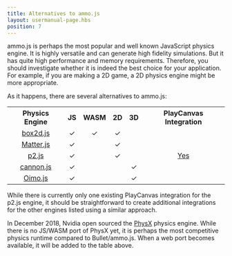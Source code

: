 ```yaml
---
title: Alternatives to ammo.js
layout: usermanual-page.hbs
position: 7
---
```


ammo.js is perhaps the most popular and well known JavaScript physics engine. It is highly versatile and can generate high fidelity simulations. But it has quite high performance and memory requirements. Therefore, you should investigate whether it is indeed the best choice for your application. For example, if you are making a 2D game, a 2D physics engine might be more appropriate.

As it happens, there are several alternatives to ammo.js:

<table class="table table-striped table-bordered">
    <tr style="text-align:center"><th style="text-align:center">Physics Engine</th><th style="text-align:center">JS</th><th style="text-align:center">WASM</th><th style="text-align:center">2D</th><th style="text-align:center">3D</th><th style="text-align:center">PlayCanvas Integration</th></tr>
    <tr><td style="text-align:center"><a href="https://github.com/kripken/box2d.js">box2d.js</a></td><td style="text-align:center">&#x2713;</td><td style="text-align:center">&#x2713;</td><td style="text-align:center">&#x2713;</td><td></td><td></td></tr>
    <tr><td style="text-align:center"><a href="https://github.com/liabru/matter-js">Matter.js</a></td><td style="text-align:center">&#x2713;</td><td></td><td style="text-align:center">&#x2713;</td><td></td><td></td></tr>
    <tr><td style="text-align:center"><a href="https://github.com/schteppe/p2.js">p2.js</a></td><td style="text-align:center">&#x2713;</td><td></td><td style="text-align:center">&#x2713;</td><td></td><td style="text-align:center"><a href="https://github.com/playcanvas/playcanvas-p2.js">Yes</a></td></tr>
    <tr><td style="text-align:center"><a href="https://github.com/schteppe/cannon.js">cannon.js</a></td><td style="text-align:center">&#x2713;</td><td></td><td></td><td style="text-align:center">&#x2713;</td><td></td></tr>
    <tr><td style="text-align:center"><a href="https://github.com/lo-th/Oimo.js">Oimo.js</a></td><td style="text-align:center">&#x2713;</td><td></td><td></td><td style="text-align:center">&#x2713;</td><td></td></tr>
</table>

While there is currently only one existing PlayCanvas integration for the p2.js engine, it should be straightforward to create additional integrations for the other engines listed using a similar approach.

In December 2018, Nvidia open sourced the [PhysX][1] physics engine. While there is no JS/WASM port of PhysX yet, it is perhaps the most competitive physics runtime compared to Bullet/ammo.js. When a web port becomes available, it will be added to the table above.

[1]: https://github.com/NVIDIAGameWorks/PhysX

